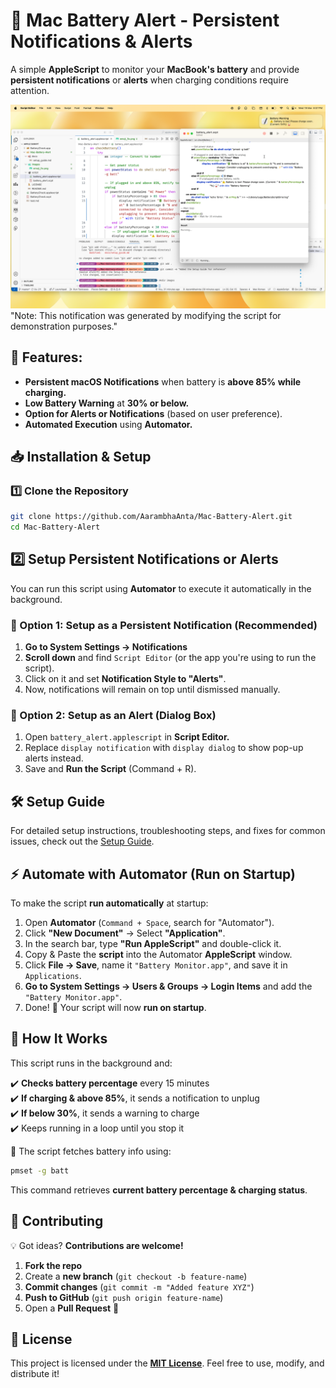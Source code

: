 # 🔋 Mac Battery Alert - Persistent Notifications & Alerts
A simple **AppleScript** to monitor your **MacBook's battery** and provide **persistent notifications** or **alerts** when charging conditions require attention.


![Notification Preview with Alert style](images/Battery_alert.png)
"Note: This notification was generated by modifying the script for demonstration purposes."

## 🚀 Features:

- **Persistent macOS Notifications** when battery is **above 85% while charging.**
- **Low Battery Warning** at **30% or below.**
- **Option for Alerts or Notifications** (based on user preference).
- **Automated Execution** using **Automator.**

## 📥 Installation & Setup

### 1️⃣ Clone the Repository

```bash
git clone https://github.com/AarambhaAnta/Mac-Battery-Alert.git
cd Mac-Battery-Alert
```

## 2️⃣ Setup Persistent Notifications or Alerts

You can run this script using **Automator** to execute it automatically in the background.

### 🔹 Option 1: Setup as a Persistent Notification (Recommended)
1. **Go to System Settings → Notifications**
2. **Scroll down** and find `Script Editor` (or the app you're using to run the script).
3. Click on it and set **Notification Style to "Alerts"**.
4. Now, notifications will remain on top until dismissed manually.

### 🔹 Option 2: Setup as an Alert (Dialog Box)
1. Open `battery_alert.applescript` in **Script Editor.**
2. Replace `display notification` with `display dialog` to show pop-up alerts instead.
3. Save and **Run the Script** (Command + R).

## 🛠 Setup Guide
For detailed setup instructions, troubleshooting steps, and fixes for common issues, check out the [Setup Guide](docs/setup_guide.md).

## ⚡️ Automate with Automator (Run on Startup)
To make the script **run automatically** at startup:

1. Open **Automator** (`Command + Space`, search for "Automator").
2. Click **"New Document"** → Select **"Application"**.
3. In the search bar, type **"Run AppleScript"** and double-click it.
4. Copy & Paste the **script** into the Automator **AppleScript** window.
5. Click **File → Save**, name it `"Battery Monitor.app"`, and save it in `Applications`.
6. **Go to System Settings → Users & Groups → Login Items** and add the `"Battery Monitor.app"`.
7. Done! 🎉 Your script will now **run on startup**.

## 🔧 How It Works

This script runs in the background and:

✔️ **Checks battery percentage** every 15 minutes\
✔️ **If charging & above 85%**, it sends a notification to unplug\
✔️ **If below 30%**, it sends a warning to charge\
✔️ Keeps running in a loop until you stop it

🔹 The script fetches battery info using:
```bash
pmset -g batt
```

This command retrieves **current battery percentage & charging status**.

## 🚀 Contributing

💡 Got ideas? **Contributions are welcome!**

1. **Fork the repo**
2. Create a **new branch** (`git checkout -b feature-name`)
3. **Commit changes** (`git commit -m "Added feature XYZ"`)
4. **Push to GitHub** (`git push origin feature-name`)
5. Open a **Pull Request** 🎉

## 📜 License

This project is licensed under the [**MIT License**](LICENSE). Feel free to use, modify, and distribute it!

